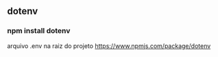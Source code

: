 ## dotenv
### npm install dotenv
arquivo .env na raiz do projeto
https://www.npmjs.com/package/dotenv